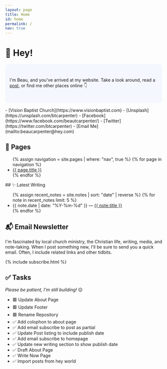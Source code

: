 ```yaml
---
layout: page
title: Home
id: home
permalink: /
nav: true
---
```


# 👋 Hey!

<p style="padding: 3em 1em; background: #f5f7ff; border-radius: 10px;">
I'm Beau, and you've arrived at my website. Take a look around, read a <a href="/posts" class="internal-link">post</a>, or find me other places online 👇
</p>
- [Vision Baptist Church](https://www.visionbaptist.com)
- [Unsplash](https://unsplash.com/btcarpenter)
- [Facebook](https://www.facebook.com/beautcarpenter/)
- [Twitter](https://twitter.com/btcarpenter)
- [Email Me](mailto:beaucarpenter@hey.com)

## 📝 Pages

<ul>
  {% assign navigation = site.pages | where: "nav", true %}
  {% for page in navigation %}
  <li>
    <a class="internal-link" href="{{ site.baseurl }}{{ page.url }}">{{ page.title }}</a>
  </li>
  {% endfor %}
</ul>
## ✨ Latest Writing

<ul>
  {% assign recent_notes = site.notes | sort: "date" | reverse %}
  {% for note in recent_notes limit: 5 %}
    <li>
      {{ note.date | date: "%Y-%m-%d" }} — <a class="internal-link" href="{{ site.baseurl }}{{ note.url }}">{{ note.title }}</a>
    </li>
  {% endfor %}
</ul>

## 📬 Email Newsletter

I'm fascinated by local church ministry, the Christian life, writing, media, and note-taking. When I post something new, I'll be sure to send you a quick email. Often, I include related links and other tidbits.

{% include subscribe.html %}

## ✅ Tasks

*Please be patient, I'm still building!* 😌

- 🟥 Update About Page
- 🟥 Update Footer
- 🟥 Rename Repository
- ✅ Add colophon to about page
- ✅ Add email subscribe to post as partial
- ✅ Update Post listing to include publish date
- ✅ Add email subscribe to homepage
- ✅ Update new writing section to show publish date
- ✅ Draft About Page
- ✅ Write Now Page
- ✅ Import posts from hey world

<style>
  .wrapper {
    max-width: 46em;
  }
</style>